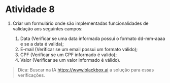 # Atividade 8

1. Criar um formulário onde são implementadas funcionalidades de validação aos seguintes campos:

   1. Data (Verificar se uma data informada possui o formato dd-mm-aaaa e se a data é valida);
   2. E-mail (Verificar se um email possui um formato válido);
   3. CPF (Verificar se um CPF informado é valido);
   4. Valor (Verificar se um valor informado é válido).

> Dica: Buscar na IA https://www.blackbox.ai a solução para essas verificações.

